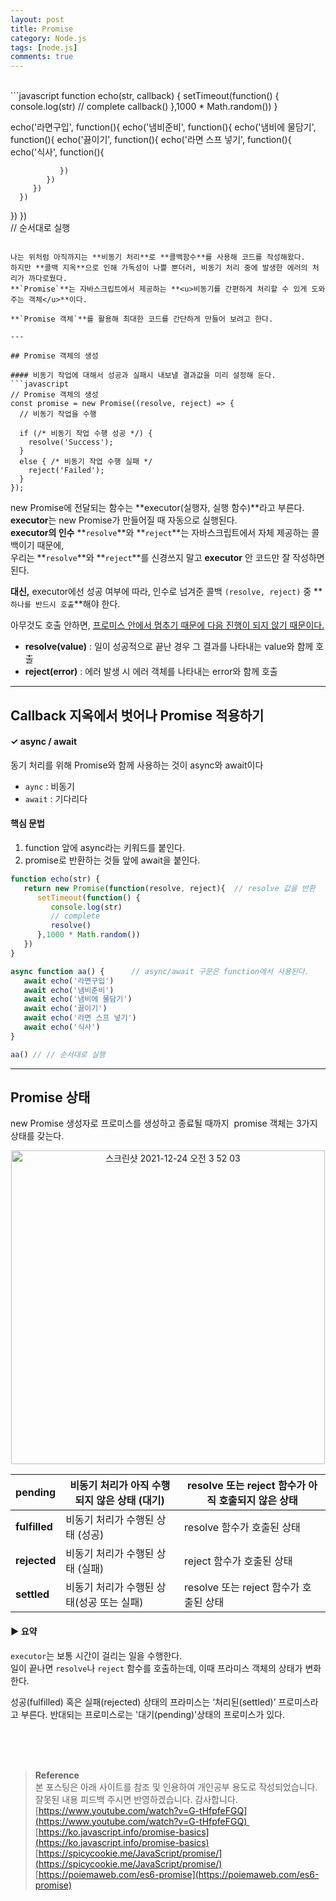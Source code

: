```yaml
---
layout: post
title: Promise
category: Node.js
tags: [node.js]
comments: true
---
```

<br>
```javascript
function echo(str, callback) {
   setTimeout(function() {
      console.log(str)
      // complete
      callback()
   },1000 * Math.random())
}

echo('라면구입', function(){
   echo('냄비준비', function(){
      echo('냄비에 물담기', function(){
         echo('끓이기', function(){
            echo('라면 스프 넣기', function(){
               echo('식사', function(){
                  
               })
            })
         })
      })
   })
})  
// 순서대로 실행
```

나는 위처럼 아직까지는 **비동기 처리**로 **콜백함수**를 사용해 코드를 작성해왔다.   
하지만 **콜백 지옥**으로 인해 가독성이 나쁠 뿐더러, 비동기 처리 중에 발생한 에러의 처리가 까다로웠다.   
**`Promise`**는 자바스크립트에서 제공하는 **<u>비동기를 간편하게 처리할 수 있게 도와주는 객체</u>**이다.

**`Promise 객체`**를 활용해 최대한 코드를 간단하게 만들어 보려고 한다.

---

## Promise 객체의 생성

#### 비동기 작업에 대해서 성공과 실패시 내보낼 결과값을 미리 설정해 둔다.
```javascript
// Promise 객체의 생성
const promise = new Promise((resolve, reject) => {
  // 비동기 작업을 수행

  if (/* 비동기 작업 수행 성공 */) {
    resolve('Success');
  }
  else { /* 비동기 작업 수행 실패 */
    reject('Failed');
  }
});
```
new Promise에 전달되는 함수는 **executor(실행자, 실행 함수)**라고 부른다.   
**executor**는 new Promise가 만들어질 때 자동으로 실행된다.   
**executor의 인수** **`resolve`**와 **`reject`**는 자바스크립트에서 자체 제공하는 콜백이기 때문에,   
우리는 **`resolve`**와 **`reject`**를 신경쓰지 말고 **executor** 안 코드만 잘 작성하면 된다.

**대신,** executor에선 성공 여부에 따라, 인수로 넘겨준 콜백 `(resolve, reject)` 중 **`하나를 반드시 호출`**해야 한다. 

아무것도 호출 안하면, <u>프로미스 안에서 멈추기 때문에 다음 진행이 되지 않기 때문이다.</u>

-   **resolve(value)** : 일이 성공적으로 끝난 경우 그 결과를 나타내는 value와 함께 호출
-   **reject(error)** : 에러 발생 시 에러 객체를 나타내는 error와 함께 호출

---

## Callback 지옥에서 벗어나 Promise 적용하기

#### ✓ async / await
동기 처리를 위해 Promise와 함께 사용하는 것이 async와 await이다

-   `aync` : 비동기
-   `await` : 기다리다

#### 핵심 문법
1.  function 앞에 async라는 키워드를 붙인다.
2.  promise로 반환하는 것들 앞에 await을 붙인다.

```javascript
function echo(str) {
   return new Promise(function(resolve, reject){  // resolve 값을 반환
      setTimeout(function() {
         console.log(str)
         // complete
         resolve()
      },1000 * Math.random())
   })
}

async function aa() {      // async/await 구문은 function에서 사용된다.
   await echo('라면구입')
   await echo('냄비준비')
   await echo('냄비에 물담기')
   await echo('끓이기')
   await echo('라면 스프 넣기')
   await echo('식사')
}

aa() // // 순서대로 실행
```

---

## Promise 상태

new Promise 생성자로 프로미스를 생성하고 종료될 때까지  promise 객체는 3가지 상태를 갖는다.

<p align="center"><img width="502" alt="스크린샷 2021-12-24 오전 3 52 03" src="https://user-images.githubusercontent.com/76654131/147281275-85f776d4-494a-4b6e-9a79-db77246b6ae7.png"></p>

| **pending** | 비동기 처리가 아직 수행되지 않은 상태 (대기) | resolve 또는 reject 함수가 아직 호출되지 않은 상태 |
| --- | --- | --- |
| **fulfilled** | 비동기 처리가 수행된 상태 (성공) | resolve 함수가 호출된 상태 |
| **rejected** | 비동기 처리가 수행된 상태 (실패) | reject 함수가 호출된 상태 |
| **settled** | 비동기 처리가 수행된 상태(성공 또는 실패) | resolve 또는 reject 함수가 호출된 상태 |

#### **▶ 요약**

`executor`는 보통 시간이 걸리는 일을 수행한다.   
일이 끝나면 `resolve`나 `reject` 함수를 호출하는데, 이때 프라미스 객체의 상태가 변화한다.

성공(fulfilled) 혹은 실패(rejected) 상태의 프라미스는 ‘처리된(settled)’ 프로미스라고 부른다.    반대되는 프로미스로는 '대기(pending)'상태의 프로미스가 있다.


<br>
<br>
<br>

>**Reference**   
본 포스팅은 아래 사이트를 참조 및 인용하여 개인공부 용도로 작성되었습니다.   
잘못된 내용 피드백 주시면 반영하겠습니다. 감사합니다.   
[https://www.youtube.com/watch?v=G-tHfpfeFGQ](https://www.youtube.com/watch?v=G-tHfpfeFGQ)    
[https://ko.javascript.info/promise-basics](https://ko.javascript.info/promise-basics)   
[https://spicycookie.me/JavaScript/promise/](https://spicycookie.me/JavaScript/promise/)   
[https://poiemaweb.com/es6-promise](https://poiemaweb.com/es6-promise)
